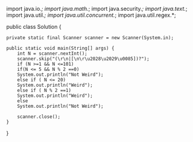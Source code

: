 import java.io.*;
import java.math.*;
import java.security.*;
import java.text.*;
import java.util.*;
import java.util.concurrent.*;
import java.util.regex.*;

public class Solution {



    private static final Scanner scanner = new Scanner(System.in);

    public static void main(String[] args) {
        int N = scanner.nextInt();
        scanner.skip("(\r\n|[\n\r\u2028\u2029\u0085])?");
        if (N >=1 && N <=101)
        if(N <= 5 && N % 2 ==0)
        System.out.println("Not Weird");
        else if ( N <= 20)
        System.out.println("Weird");
        else if ( N % 2 ==1)
        System.out.println("Weird");
        else 
        System.out.println("Not Weird");

        scanner.close();
    }
}
